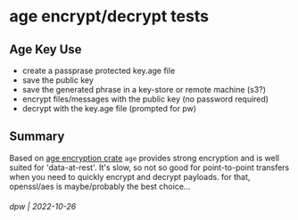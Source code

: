 # age encrypt/decrypt tests

## Age Key Use

* create a passprase protected key.age file
* save the public key 
* save the generated phrase in a key-store or remote machine (s3?)
* encrypt files/messages with the public key (no password required)
* decrypt with the key.age file (prompted for pw)

## Summary

Based on [age encryption crate](https://docs.rs/age/0.8.1/age/) `age` provides strong encryption and is well suited 
for 'data-at-rest'.  It's slow, so not so good for point-to-point transfers when you need to quickly encrypt and 
decrypt payloads.  for that, openssl/aes is maybe/probably the best choice...

###### dpw | 2022-10-26
